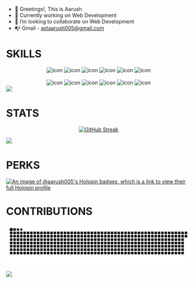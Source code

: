 - 👋 Greetings!, This is Aarush
- 🌱 Currently working on Web Development
- 🤝 I’m looking to collaborate on Web Development
- 📭 Gmail - astaarush005@gmail.com

<!---
aarush005/aarush005 is a ✨ special ✨ repository because its `README.md` (this file) appears on your GitHub profile.
You can click the Preview link to take a look at your changes.
--->
<h1>SKILLS</h1>
<div align="center">
  <img src="https://techstack-generator.vercel.app/java-icon.svg" alt="icon" width="100" height="100" />
  <img src="https://techstack-generator.vercel.app/python-icon.svg" alt="icon" width="100" height="100" />
  <img src="https://techstack-generator.vercel.app/ts-icon.svg" alt="icon" width="100" height="100" />
  <img src="https://techstack-generator.vercel.app/js-icon.svg" alt="icon"width="100" height="100" />
  <img src="https://techstack-generator.vercel.app/react-icon.svg" alt="icon" width="100" height="100" />
 <img src="https://techstack-generator.vercel.app/mysql-icon.svg" alt="icon" width="100" height="100" />
</div>

<br>

<div align="center">
  <img src="https://techstack-generator.vercel.app/docker-icon.svg" alt="icon" width="100" height="100" />
  <img src="https://techstack-generator.vercel.app/aws-icon.svg" alt="icon" width="100" height="100" />
  <img src="https://techstack-generator.vercel.app/github-icon.svg" alt="icon" width="100" height="100" />
  <img src="https://techstack-generator.vercel.app/prettier-icon.svg" alt="icon" width="100" height="100" />
  <img src="https://techstack-generator.vercel.app/restapi-icon.svg" alt="icon" width="100" height="100" />
  <img src="https://techstack-generator.vercel.app/graphql-icon.svg" alt="icon" width="100" height="100" />
</div>

<!--x axis divider-->
<img src="/assets/images/horizontal-divider-gradient.gif">

<h1>STATS</h1>
<!--Github stats-->
  <div align="center">
    
[![GitHub Streak](https://streak-stats.demolab.com?user=aarush005&theme=transparent&border_radius=8&card_width=600&card_height=250)](https://git.io/streak-stats)

  </div>
  
<!--x axis divider-->
<img src="/assets/images/horizontal-divider-gradient.gif">


<h1>PERKS</h1>

[![An image of @aarush005's Holopin badges, which is a link to view their full Holopin profile](https://holopin.me/aarush005)](https://holopin.io/@aarush005)



<!--cONTRIBUTIONS-->
<h1>CONTRIBUTIONS</h1>

![snake gif](https://github.com/aarush005/aarush005/blob/output/github-contribution-grid-snake-dark.svg)

<!--x axis divider-->
<img src="/assets/images/horizontal-divider-gradient.gif">
